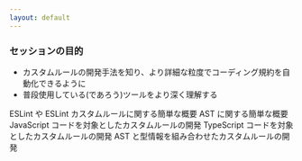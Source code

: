 ```yaml
---
layout: default
---
```


<div class="_bullet">

### セッションの目的

* カスタムルールの開発手法を知り、より詳細な粒度でコーディング規約を自動化できるように
* 普段使用している(であろう)ツールをより深く理解する

</div>

<div>

<structure-point number="1" title="ESLint とは">
  <span>ESLint や ESLint カスタムルールに関する簡単な概要</span>
</structure-point>

<structure-point number="2" title="AST とは" disabled>
  <span>AST に関する簡単な概要</span>
</structure-point>

<structure-point number="3" title="ESLint を使用したカスタムルールの開発" disabled>
  <span>JavaScript コードを対象としたカスタムルールの開発</span>
</structure-point>

<structure-point  number="4" title="typescript-eslint を使用したカスタムルールの開発" disabled>
  <span>TypeScript コードを対象としたカスタムルールの開発</span>
</structure-point>

<structure-point  number="5" title="型情報 を使用したカスタムルールの開発" disabled>
  <span>AST と型情報を組み合わせたカスタムルールの開発</span>
</structure-point>

</div>

<!-- 
ではまず、ESLint についてです
-->
